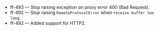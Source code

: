 
- ff-493 — Stop raising exception on proxy error 400 (Bad Request).
- ff-492 — Stop raising `RemoteProtocolError` when `receive buffer too long`.
- ff-492 — Added support for HTTP2.
